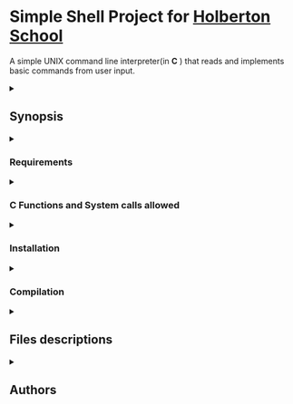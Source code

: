 # Simple Shell Project for <a href="https://www.holbertonschool.com/">Holberton School</a>
A simple UNIX command line interpreter(in **C** ) that reads and implements basic commands from user input.

<details>
    <summary><h2>Synopsis</h2></summary>
    The HSH simple_shell is a program that reads commands provided by a user through Standard Input Stream and attempts to execute them by means of low level system procedures. This is by using built in functions, or searching for executable programs in the operating system.

    The shell has two operating modes:

    **Interactive** and **Non-interactive**.
    In **Interactive mode**, the shell will display a prompt ($) indicating that the user can write and execute a command. After the command is run, the prompt will appear again a wait for a new command. This can go indefinitely as long as the user does not exit the shell.

    In **Non-interactive mode**, the shell will need to be run with a command input piped into its execution so that the command is run as soon as the Shell starts. In this mode no prompt will appear, and no further input will be expected from the user.

    In both modes, commands can be written with their absolute path or simply their executable name if they exist in one of the folders defined by the environmental variable PATH or as built in functions of the Shell.

</details>

<details>
    <summary><h3>Requirements</h3></summary>
     *Allowed editors: vi, vim, emac* s.
     
     *  You are not allowed to use global*  variables.
     
     *  No more than 5 functions per file* .
     
     *  it is not necessary to upload the test network to * your repository.
     
     *  The prototypes of all your functions should be included in your header file called main.h.
     
     *  Note that we will not provide the putchar function for this project.
</details>

<details>
    <summary><h3>C Functions and System calls allowed</h3></summary>
> all functions from strings.h
> access (man 2 access)
> chdir (man 2 chdir)
> close (man 2 close)
> closedir (man 3 closedir)
> execve (man 2 execve)
> exit (man 3 exit)
> _exit (man 2 _exit)
> fflush (man 3 fflush)
> fork (man 2 fork)
> free (man 3 free)
> getcwd (man 3 getcwd)
> getline (man 3 getline)
> getpid (man 2 getpid)
> isatty (man 3 isatty)
> kill (man 2 kill)
> malloc (man 3 malloc)
> open (man 2 open)
> opendir (man 3 opendir)
> perror (man 3 perror)
> printf (man 3 printf)
> fprintf (man 3 fprintf)
> vfprintf (man 3 vfprintf)
> sprintf (man 3 sprintf)
> putchar (man 3 putchar)
> read (man 2 read)
> readdir (man 3 readdir)
> signal (man 2 signal)
> stat (__xstat) (man 2 stat)
> lstat (__lxstat) (man 2 lstat)
> fstat (__fxstat) (man 2 fstat)
> strtok (man 3 strtok)
> wait (man 2 wait)
> waitpid (man 2 waitpid)
> wait3 (man 2 wait3)
> wait4 (man 2 wait4)
> write (man 2 write)
</details>

<details>
    <summary><h3>Installation</h3></summary>
All files compiled on Ubuntu 20.04

**Clone repo**:
`$ git clone https://github.com/solp22/holbertonschool-simple_shell.git`
</details>
<details>
    <summary><h3>Compilation</h3></summary>

    In order to test the HSH simple shell, you will need to open a terminal in a Linux distribution and go to the folder you just cloned from GitHub. In there, you will need to compile the program, which was tested in GNU GCC 5.5.0 with different error flags such as:

> **-Wall:**  Enables all the warnings about constructions.
> 
> **-Wextra :**  Enables some extra warning flags that are not enabled by  **-Wall**.
> 
> **-Werror:**  Make all warnings into hard errors.
> 
> **-pedantic:**  Issue all the mandatory diagnostics listed in the C standard.

The compilation code goes as follows:

    test@ubuntu:~/simple_shell$ gcc -Wall -Werror -Wextra -pedantic *.c -o hsh

By default, the name of the executable will be **hsh**, but you can change it if you desire to do so.

**Execution:**

Once the program is compiled you will need to execute the shell with the following code:

Interactive mode: 

    test@ubuntu:~/simple_shell$ ./hsh

Non-interactive mode:

    test@ubuntu:~/simple_shell$ echo "command" | ./hsh
</details>

<details>
    <summary><h2>Files descriptions</h2></summary>

</details>

<details>
    <summary><h2>Authors</h2></summary>
Sol Puente <a href='https://github.com/solp22'> Sol Puente Github</a>

Marcos Perdomo <a href='https://github.com/MarcosPerdomoVaz'> Marcos Perdomo Github</a>

Mariana Echeto <a href="">Maria Echeto Github</a>
</details>
